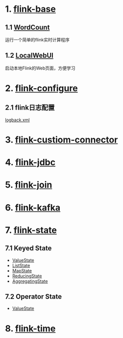 # 1. [flink-base](flink-base)

## 1.1 [WordCount](flink-base/src/main/java/com/cly/base/WordCount.java)
运行一个简单的flink实时计算程序

## 1.2 [LocalWebUI](flink-base/src/main/java/com/cly/base/LocalWebUI.java)
启动本地Flink的Web页面，方便学习

# 2. [flink-configure](flink-configure)
## 2.1 flink日志配置
[logback.xml](flink-configure/src/main/resources/logback.xml)

# 3. [flink-custiom-connector](flink-custiom-connector)
# 4. [flink-jdbc](flink-jdbc)
# 5. [flink-join](flink-join)
# 6. [flink-kafka](flink-kafka)
# 7. [flink-state](flink-state)
## 7.1 Keyed State
* [ValueState](flink-state/src/main/java/com/cly/state/keyedstate/KeyedStateValueState.java)
* [ListState](flink-state/src/main/java/com/cly/state/keyedstate/KeyedStateListState.java)
* [MapState](flink-state/src/main/java/com/cly/state/keyedstate/KeyedStateMapState.java)
* [ReducingState](flink-state/src/main/java/com/cly/state/keyedstate/ReducingState.java)
* [AggregatingState](flink-state/src/main/java/com/cly/state/keyedstate/KeyedStateAggregatingState.java)
## 7.2 Operator State
* [ValueState](flink-state/src/main/java/com/cly/state/operatorstate/OperatorStateValueState.java)
# 8. [flink-time](flink-time)